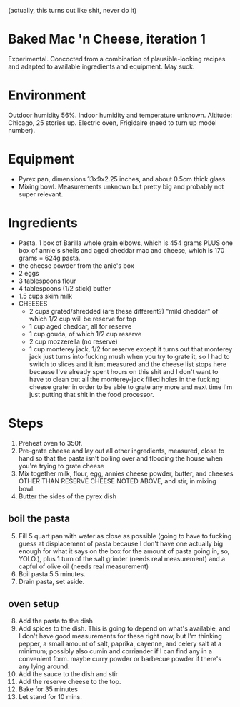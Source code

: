 (actually, this turns out like shit, never do it)

# Baked Mac 'n Cheese, iteration 1

Experimental.  Concocted from a combination of plausible-looking recipes and adapted to available ingredients and equipment.  May suck. 

# Environment

Outdoor humidity 56%.  Indoor humidity and temperature unknown. Altitude: Chicago, 25 stories up. Electric oven, Frigidaire (need to turn up model number).

# Equipment

- Pyrex pan, dimensions 13x9x2.25 inches, and about 0.5cm thick glass
- Mixing bowl. Measurements unknown but pretty big and probably not super relevant. 


# Ingredients

- Pasta.  1 box of Barilla whole grain elbows, which is 454 grams  PLUS one box of annie's shells and aged cheddar mac and cheese, which is 170 grams = 624g pasta.
- the cheese powder from the anie's box
- 2 eggs
- 3 tablespoons flour 
- 4 tablespoons (1/2 stick) butter
- 1.5 cups skim milk
- CHEESES
  - 2 cups grated/shredded (are these different?) "mild cheddar" of which 1/2 cup will be reserve for top
  - 1 cup aged cheddar, all for reserve
  - 1 cup gouda, of which 1/2 cup reserve
  - 2 cup mozzerella (no reserve)
  - 1 cup monterey jack, 1/2 for reserve except it turns out that monterey jack just turns into fucking mush when you try to grate it, so I had to switch to slices and it isnt measured and the cheese list stops here because I've already spent hours on this shit and I don't want to have to clean out all the monterey-jack filled holes in the fucking cheese grater in order to be able to grate any more and next time I'm just putting that shit in the food processor.


# Steps 

1.  Preheat oven to 350f. 
2.  Pre-grate cheese and lay out all other ingredients, measured, close to hand so that the pasta isn't boiling over and flooding the house when you're trying to grate cheese
3.  Mix together milk, flour, egg, annies cheese powder, butter, and cheeses OTHER THAN RESERVE CHEESE NOTED ABOVE, and stir, in mixing bowl.
4.  Butter the sides of the pyrex dish

## boil the pasta

5.  Fill 5 quart pan with water as close as possible (going to have to fucking guess at displacement of pasta because I don't have one actually big enough for what it says on the box for the amount of pasta going in, so, YOLO.), plus 1 turn of the salt grinder (needs real measurement) and a capful of olive oil (needs real measurement)
6.  Boil pasta 5.5 minutes.
7.  Drain pasta, set aside.

## oven setup

8.  Add the pasta to the dish
9. Add spices to the dish.  This is going to depend on what's available, and I don't have good measurements for these right now, but I'm thinking pepper, a small amount of salt, paprika, cayenne, and celery salt at a minimum; possibly also cumin and corriander if I can find any in a convenient form.  maybe curry powder or barbecue powder if there's any lying around. 
10. Add the sauce to the dish and stir
11. Add the reserve cheese to the top. 
12. Bake for 35 minutes
13. Let stand for 10 mins.

